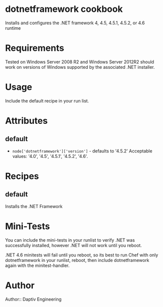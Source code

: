 # dotnetframework cookbook

Installs and configures the .NET framework 4, 4.5, 4.5.1, 4.5.2, or 4.6 runtime

# Requirements

Tested on Windows Server 2008 R2 and Windows Server 2012R2 should work on versions of Windows supported
by the associated .NET installer.

# Usage

Include the default recipe in your run list.

# Attributes

default
-------

* `node['dotnetframework']['version']` - defaults to '4.5.2' Acceptable values: '4.0', '4.5', '4.5.1', '4.5.2', '4.6'.

# Recipes

default
-------

Installs the .NET Framework

# Mini-Tests

You can include the mini-tests in your runlist to verify .NET was successfully installed, however .NET
will not work until you reboot.

.NET 4.6 minitests will fail until you reboot, so its best to run Chef with only dotnetframework in
your runlist, reboot, then include dotnetframework again with the minitest-handler.

# Author

Author:: Daptiv Engineering
